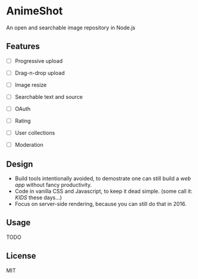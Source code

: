 
AnimeShot
=========

An open and searchable image repository in Node.js


## Features

- [ ] Progressive upload
- [ ] Drag-n-drop upload
- [ ] Image resize
- [ ] Searchable text and source
- [ ] OAuth
- [ ] Rating
- [ ] User collections
- [ ] Moderation


## Design

- Build tools intentionally avoided, to demostrate one can still build a *web app* without fancy productivity.
- Code in vanilla CSS and Javascript, to keep it dead simple. (some call it: *KIDS* these days...)
- Focus on server-side rendering, because you can still do that in 2016.


## Usage

TODO


## License

MIT
